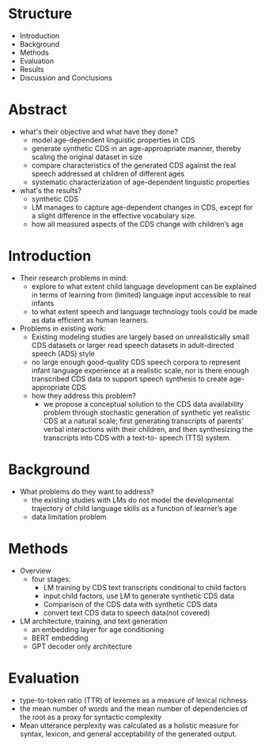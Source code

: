 # Structure
- Introduction
- Background
- Methods
- Evaluation
- Results
- Discussion and Conclusions

# Abstract
- what's their objective and what have they done?
  - model age-dependent linguistic properties in CDS
  - generate synthetic CDS in an age-approapriate manner, thereby scaling the original dataset in size
  - compare characteristics of the generated CDS against the real speech addressed at children of different ages
  - systematic characterization of age-dependent linguistic properties
- what's the results?
  - synthetic CDS
  - LM manages to capture age-dependent changes in CDS, except for a slight difference in the effective vocabulary size.
  - how all measured aspects of the CDS change with children’s age

# Introduction
- Their research problems in mind:
  - explore to what extent child language development can be explained in terms of learning from (limited) language input accessible to real infants
  - to what extent speech and language technology tools could be made as data efficient as human learners.
- Problems in existing work:
  - Existing modeling studies are largely based on unrealistically small CDS datasets or larger read speech datasets in adult-directed speech (ADS) style
  - no large enough good-quality CDS speech corpora to represent infant language experience at a realistic scale, nor is there enough transcribed CDS data to support speech synthesis to create age-appropriate CDS
  - how they address this problem?
    - we propose a conceptual solution to the CDS data availability problem through stochastic generation of synthetic yet realistic CDS at a natural scale; first generating transcripts of parents’ verbal interactions with their children, and then synthesizing the transcripts into CDS with a text-to- speech (TTS) system.

# Background
- What problems do they want to address?
  - the existing studies with LMs do not model the developmental trajectory of child language skills as a function of learner’s age
  -  data limitation problem

# Methods
- Overview
  - four stages:
    - LM training by CDS text transcripts conditional to child factors
    - input child factors, use LM to generate synthetic CDS data
    - Comparison of the CDS data with synthetic CDS data
    - convert text CDS data to speech data(not covered)
- LM architecture, training, and text generation
  - an embedding layer for age conditioning
  - BERT embedding
  - GPT decoder only architecture

# Evaluation
- type-to-token ratio (TTR) of lexemes as a measure of lexical richness
- the mean number of words and the mean number of dependencies of the root as a proxy for syntactic complexity
- Mean utterance perplexity was calculated as a holistic measure for syntax, lexicon, and general acceptability of the generated output.